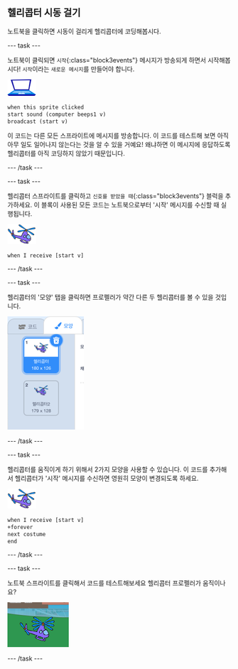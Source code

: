 ## 헬리콥터 시동 걸기

노트북을 클릭하면 시동이 걸리게 헬리콥터에 코딩해봅시다.

--- task ---

노트북이 클릭되면 `시작`{:class="block3events"} 메시지가 방송되게 하면서 시작해봅시다! `시작`이라는 `새로운 메시지`를 만들어야 합니다.

![노트북 스프라이트](images/laptop-sprite.png)

```blocks3
when this sprite clicked
start sound (computer beeps1 v)
broadcast (start v)
```

이 코드는 다른 모든 스프라이트에 메시지를 방송합니다. 이 코드를 테스트해 보면 아직 아무 일도 일어나지 않는다는 것을 알 수 있을 거예요! 왜냐하면 이 메시지에 응답하도록 헬리콥터를 아직 코딩하지 않았기 때문입니다.

--- /task ---

--- task ---

헬리콥터 스프라이트를 클릭하고 `신호를 받았을 때`{:class="block3events"} 블럭을 추가하세요. 이 블록이 사용된 모든 코드는 노트북으로부터 '시작' 메시지를 수신할 때 실행됩니다.

![헬리콥터 스프라이트](images/helicopter-sprite.png)

```blocks3
when I receive [start v]
```

--- /task ---

--- task ---

헬리콥터의 '모양' 탭을 클릭하면 프로펠러가 약간 다른 두 헬리콥터를 볼 수 있을 것입니다.

![헬리콥터 모양](images/toys-helicopter-costumes.png)

--- /task ---

--- task ---

헬리콥터를 움직이게 하기 위해서 2가지 모양을 사용할 수 있습니다. 이 코드를 추가해서 헬리콥터가 '시작' 메시지를 수신하면 영원히 모양이 변경되도록 하세요.

![헬리콥터 스프라이트](images/helicopter-sprite.png)

```blocks3
when I receive [start v]
+forever
next costume
end
```

--- /task ---

--- task ---

노트북 스프라이트를 클릭해서 코드를 테스트해보세요 헬리콥터 프로펠러가 움직이나요?

![움직이는 헬리콥터 날개](images/toys-helicopter-animation-test.png)

--- /task ---

